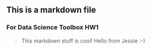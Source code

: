 ## This is a markdown file
### For Data Science Toolbox HW1
> This markdown stuff is *cool*!
> Hello from Jessie :-)

